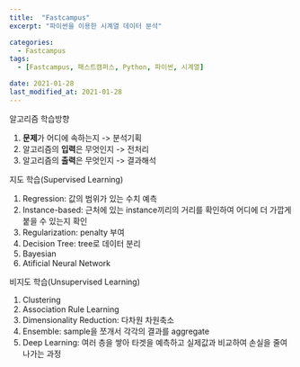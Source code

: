 ```yaml
---
title:  "Fastcampus"
excerpt: "파이썬을 이용한 시계열 데이터 분석"

categories:
  - Fastcampus
tags:
  - [Fastcampus, 패스트캠퍼스, Python, 파이썬, 시계열]

date: 2021-01-28
last_modified_at: 2021-01-28
---
```


알고리즘 학습방향
1) **문제**가 어디에 속하는지 -> 분석기획
2) 알고리즘의 **입력**은 무엇인지 -> 전처리
3) 알고리즘의 **출력**은 무엇인지 -> 결과해석

지도 학습(Supervised Learning)
1) Regression: 값의 범위가 있는 수치 예측
2) Instance-based: 근처에 있는 instance끼리의 거리를 확인하여 어디에 더 가깝게 붙을 수 있는지 확인
3) Regularization: penalty 부여
4) Decision Tree: tree로 데이터 분리
5) Bayesian
6) Atificial Neural Network

비지도 학습(Unsupervised Learning)
1) Clustering
2) Association Rule Learning
3) Dimensionality Reduction: 다차원 차원축소
4) Ensemble: sample을 쪼개서 각각의 결과를 aggregate
5) Deep Learning: 여러 층을 쌓아 타겟을 예측하고 실제값과 비교하여 손실을 줄여나가는 과정
